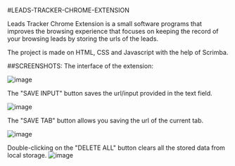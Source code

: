 #LEADS-TRACKER-CHROME-EXTENSION

Leads Tracker Chrome Extension is a small software programs that improves the browsing experience that focuses on keeping the record of your browsing leads by storing the urls of the leads.

The project is made on HTML, CSS and Javascript with the help of Scrimba.

##SCREENSHOTS:
The interface of the extension:

![image](https://user-images.githubusercontent.com/71933835/175823333-0c0985c4-2993-4e13-bb52-5a4d77cea248.png)



The "SAVE INPUT" button saves the url/input provided in the text field.

![image](https://user-images.githubusercontent.com/71933835/175823383-6f4db40a-ec1e-4386-8ed6-a57f411eb4e7.png)



The "SAVE TAB" button allows you saving the url of the current tab.

![image](https://user-images.githubusercontent.com/71933835/175823436-a651a28c-0481-41b3-b264-8acc5533b871.png)



Double-clicking on the "DELETE ALL" button clears all the stored data from local storage.
![image](https://user-images.githubusercontent.com/71933835/175823509-949757a2-5432-489f-b0d0-a71ea70abc4d.png)
